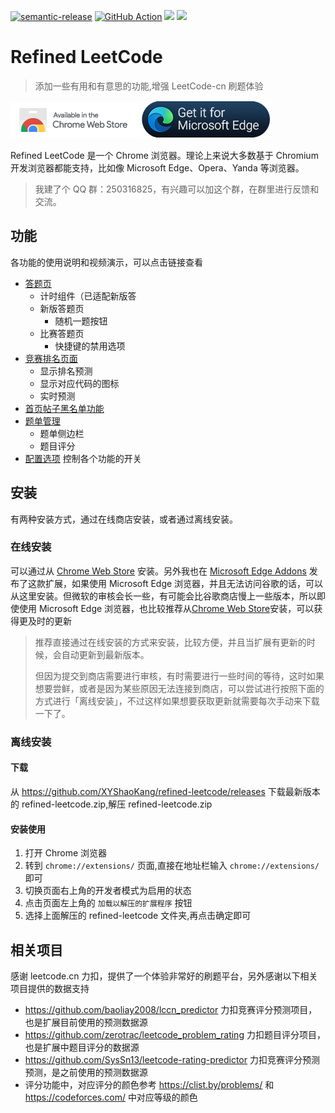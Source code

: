 [![semantic-release][semantic-release-image]][semantic-release-url] [![GitHub Action][actions-release-image]][actions-release-url] [![](https://img.shields.io/chrome-web-store/v/kmpinnjkedaidpojenkiooddkeplniel.svg)][chrome-store-url] [![](https://img.shields.io/badge/dynamic/json?label=edge%20add-on&prefix=v&query=%24.version&url=https%3A%2F%2Fmicrosoftedge.microsoft.com%2Faddons%2Fgetproductdetailsbycrxid%2Figmccckalbaoifpohffkgfdagpgdangl)][edge-store-url]

# Refined LeetCode

> 添加一些有用和有意思的功能,增强 LeetCode-cn 刷题体验

[![chrome-store-badge][chrome-store-badge]][chrome-store-url] [![edge-store-badge][edge-store-badge]][edge-store-url]

[semantic-release-image]: https://img.shields.io/badge/%20%20%F0%9F%93%A6%F0%9F%9A%80-semantic--release-e10079.svg
[semantic-release-url]: https://github.com/semantic-release/semantic-release
[actions-release-image]: https://github.com/XYShaoKang/refined-leetcode/actions/workflows/release.yml/badge.svg?branch=master
[actions-release-url]: https://github.com/XYShaoKang/refined-leetcode/actions/workflows/release.yml?query=branch%3Amaster
[chrome-store-badge]: ./docs/assets/trynow.png
[chrome-store-url]: https://chrome.google.com/webstore/detail/refined-leetcode/kmpinnjkedaidpojenkiooddkeplniel
[edge-store-badge]: ./docs/assets/get_it_from_edge.png
[edge-store-url]: https://microsoftedge.microsoft.com/addons/detail/refined-leetcode/igmccckalbaoifpohffkgfdagpgdangl

Refined LeetCode 是一个 Chrome 浏览器。理论上来说大多数基于 Chromium 开发浏览器都能支持，比如像 Microsoft Edge、Opera、Yanda 等浏览器。

> 我建了个 QQ 群：250316825，有兴趣可以加这个群，在群里进行反馈和交流。

## 功能

各功能的使用说明和视频演示，可以点击链接查看

- [答题页](./docs/%E7%AD%94%E9%A2%98%E9%A1%B5.md)
  - 计时组件（已适配新版答
  - 新版答题页
    - 随机一题按钮
  - 比赛答题页
    - 快捷键的禁用选项
- [竞赛排名页面](./docs/%E7%AB%9E%E8%B5%9B%E6%8E%92%E5%90%8D%E9%A1%B5.md)
  - 显示排名预测
  - 显示对应代码的图标
  - 实时预测
- [首页帖子黑名单功能](./docs/%E9%A6%96%E9%A1%B5%E5%B8%96%E5%AD%90%E9%BB%91%E5%90%8D%E5%8D%95.md)
- [题单管理](./docs/%E9%A2%98%E5%8D%95%E7%AE%A1%E7%90%86.md)
  - 题单侧边栏
  - 题目评分
- [配置选项](./docs/%E9%85%8D%E7%BD%AE%E9%80%89%E9%A1%B9.md) 控制各个功能的开关

## 安装

有两种安装方式，通过在线商店安装，或者通过离线安装。

### 在线安装

可以通过从 [Chrome Web Store][chrome-store-url] 安装。另外我也在 [Microsoft Edge Addons][edge-store-url] 发布了这款扩展，如果使用 Microsoft Edge 浏览器，并且无法访问谷歌的话，可以从这里安装。但微软的审核会长一些，有可能会比谷歌商店慢上一些版本，所以即使使用 Microsoft Edge 浏览器，也比较推荐从[Chrome Web Store][chrome-store-url]安装，可以获得更及时的更新

> 推荐直接通过在线安装的方式来安装，比较方便，并且当扩展有更新的时候，会自动更新到最新版本。
>
> 但因为提交到商店需要进行审核，有时需要进行一些时间的等待，这时如果想要尝鲜，或者是因为某些原因无法连接到商店，可以尝试进行按照下面的方式进行「离线安装」，不过这样如果想要获取更新就需要每次手动来下载一下了。

### 离线安装

#### 下载

从 https://github.com/XYShaoKang/refined-leetcode/releases 下载最新版本的 refined-leetcode.zip,解压 refined-leetcode.zip

#### 安装使用

1. 打开 Chrome 浏览器
2. 转到 `chrome://extensions/` 页面,直接在地址栏输入 `chrome://extensions/` 即可
3. 切换页面右上角的开发者模式为启用的状态
4. 点击页面左上角的 `加载以解压的扩展程序` 按钮
5. 选择上面解压的 refined-leetcode 文件夹,再点击确定即可

## 相关项目

感谢 leetcode.cn 力扣，提供了一个体验非常好的刷题平台，另外感谢以下相关项目提供的数据支持

- https://github.com/baoliay2008/lccn_predictor 力扣竞赛评分预测项目，也是扩展目前使用的预测数据源
- https://github.com/zerotrac/leetcode_problem_rating 力扣题目评分项目，也是扩展中题目评分的数据源
- https://github.com/SysSn13/leetcode-rating-predictor 力扣竞赛评分预测预测，是之前使用的预测数据源
- 评分功能中，对应评分的颜色参考 https://clist.by/problems/ 和 https://codeforces.com/ 中对应等级的颜色
